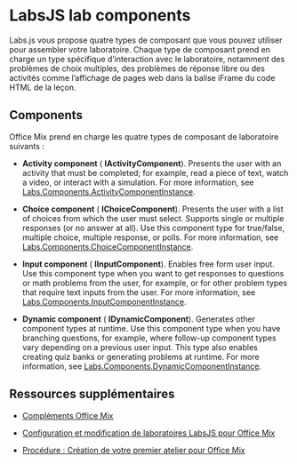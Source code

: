 
# LabsJS lab components

Labs.js vous propose quatre types de composant que vous pouvez utiliser pour assembler votre laboratoire. Chaque type de composant prend en charge un type spécifique d’interaction avec le laboratoire, notamment des problèmes de choix multiples, des problèmes de réponse libre ou des activités comme l’affichage de pages web dans la balise iFrame du code HTML de la leçon.

## Components

Office Mix prend en charge les quatre types de composant de laboratoire suivants : 


-  **Activity component** ( **IActivityComponent**). Presents the user with an activity that must be completed; for example, read a piece of text, watch a video, or interact with a simulation. For more information, see [Labs.Components.ActivityComponentInstance](../../../reference/office-mix/labs.components.activitycomponentinstance.md).
    
-  **Choice component** ( **IChoiceComponent**). Presents the user with a list of choices from which the user must select. Supports single or multiple responses (or no answer at all). Use this component type for true/false, multiple choice, multiple response, or polls. For more information, see [Labs.Components.ChoiceComponentInstance](../../../reference/office-mix/labs.components.choicecomponentinstance.md).
    
-  **Input component** ( **IInputComponent**). Enables free form user input. Use this component type when you want to get responses to questions or math problems from the user, for example, or for other problem types that require text inputs from the user. For more information, see [Labs.Components.InputComponentInstance](../../../reference/office-mix/labs.components.inputcomponentinstance.md).
    
-  **Dynamic component** ( **IDynamicComponent**). Generates other component types at runtime. Use this component type when you have branching questions, for example, where follow-up component types vary depending on a previous user input. This type also enables creating quiz banks or generating problems at runtime. For more information, see [Labs.Components.DynamicComponentInstance](../../../reference/office-mix/labs.components.dynamiccomponentinstance.md).
    

## Ressources supplémentaires



- [Compléments Office Mix](../../powerpoint/office-mix/office-mix-add-ins.md)
    
- [Configuration et modification de laboratoires LabsJS pour Office Mix](../../powerpoint/office-mix/configuring-and-editing-labsjs-labs-for-office-mix.md)
    
- [Procédure : Création de votre premier atelier pour Office Mix](../../powerpoint/office-mix/creating-your-first-lab-for-office-mix.md#walkthrough-creating-your-first-lab-for-office-mix)
    
